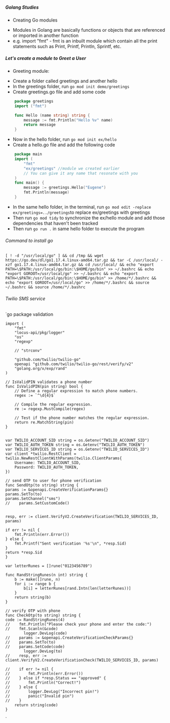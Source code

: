 ##### Golang Studies

* Creating Go modules
- Modules in Golang are basically functions or objects that are referenced or imported in another function
- e.g. import "fmt" - fmt is an inbuilt module which contain all the print statements such as Print, Printf, Println, Sprintf, etc.

##### Let's create a module to Greet a User

* Greeting module:
- Create a folder called greetings and another hello
- In the greetings folder, run `go mod init demo/greetings`
- Create greetings.go file and add some code 
```go 
    package greetings
    import ("fmt")

    func Hello (name string) string {
        message := fmt.Println("Hello %v" name)
        return message
    } 
```
- Now in the hello folder, run `go mod init ex/hello` 
- Create a hello.go file and add the following code
```go
    package main
    import (
        "fmt"
        "ex/greetings" //module we created earlier
        // You can give it any name that resonate with you
    )
    func main() {
        message := greetings.Hello("Eugene")
        fmt.Println(message)
    }
``` 
- In the same hello folder, in the terminal, run `go mod edit -replace ex/greetings=../greetings`to replace ex/greetings with greetings
- Then run `go mod tidy` to synchronize the ex/hello module and add those dependencies that haven't been tracked
- Then run `go run .` in same hello folder to execute the program

###### Command to install go
`[ ! -d "/usr/local/go" ] && cd /tmp && wget https://go.dev/dl/go1.17.4.linux-amd64.tar.gz && tar -C /usr/local/ -xzf go1.17.4.linux-amd64.tar.gz && cd /usr/local/ && echo "export PATH=\$PATH:/usr/local/go/bin:\$HOME/go/bin" >> ~/.bashrc && echo "export GOROOT=/usr/local/go" >> ~/.bashrc && echo "export PATH=\$PATH:/usr/local/go/bin:\$HOME/go/bin" >> /home/*/.bashrc && echo "export GOROOT=/usr/local/go" >> /home/*/.bashrc && source ~/.bashrc && source /home/*/.bashrc`

###### Twilio SMS service

`go
    package validation

    import (
        "fmt"
        "locus-api/pkg/logger"
        "os"
        "regexp"

        // "strconv"

        "github.com/twilio/twilio-go"
        openapi "github.com/twilio/twilio-go/rest/verify/v2"
        "golang.org/x/exp/rand"
    )

    // IsValidPIN validates a phone number
    func IsValidPIN(pin string) bool {
        // Define a regular expression to match phone numbers.
        regex := `^\d{4}$`

        // Compile the regular expression.
        re := regexp.MustCompile(regex)

        // Test if the phone number matches the regular expression.
        return re.MatchString(pin)
    }


    var TWILIO_ACCOUNT_SID string = os.Getenv("TWILIO_ACCOUNT_SID")
    var TWILIO_AUTH_TOKEN string = os.Getenv("TWILIO_AUTH_TOKEN")
    var TWILIO_SERVICES_ID string = os.Getenv("TWILIO_SERVICES_ID")
    var client *twilio.RestClient = twilio.NewRestClientWithParams(twilio.ClientParams{
        Username: TWILIO_ACCOUNT_SID,
        Password: TWILIO_AUTH_TOKEN,
    })

    // send OTP to user for phone verification
    func SendOtp(to string) string {
    params := &openapi.CreateVerificationParams{}
    params.SetTo(to)
    params.SetChannel("sms")
    //    params.SetCustomCode()


    resp, err := client.VerifyV2.CreateVerification(TWILIO_SERVICES_ID, params)

    if err != nil {
        fmt.Println(err.Error())
    } else {
        fmt.Printf("Sent verification '%s'\n", *resp.Sid)
    }
    return *resp.Sid
    }

    var letterRunes = []rune("0123456789")

    func RandStringRunes(n int) string {
        b := make([]rune, n)
        for i := range b {
            b[i] = letterRunes[rand.Intn(len(letterRunes))]
        }
        return string(b)
    }

    // verify OTP with phone
    func CheckOtp(to string) string {
    code := RandStringRunes(4)
    //    fmt.Println("Please check your phone and enter the code:")
    //    fmt.Scanln(&code)
            logger.DevLog(code)
    //    params := &openapi.CreateVerificationCheckParams{}
    //    params.SetTo(to)
    //    params.SetCode(code)
            logger.DevLog(to)
    //    resp, err := client.VerifyV2.CreateVerificationCheck(TWILIO_SERVICES_ID, params)

    //    if err != nil {
    //        fmt.Println(err.Error())
    //    } else if *resp.Status == "approved" {
    //        fmt.Println("Correct!")
    //    } else {
    //        logger.DevLog("Incorrect pin!")
    //        panic("Invalid pin")
    //    }
        return string(code)
    }
`

